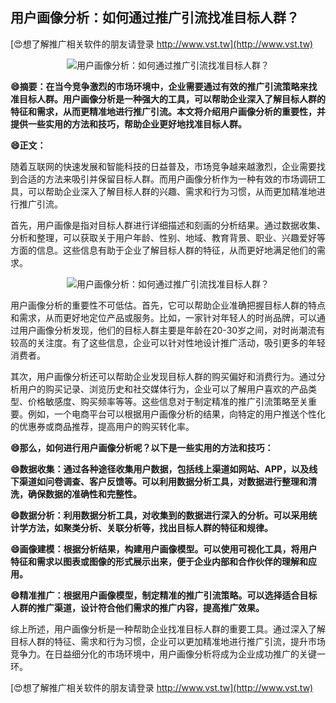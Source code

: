 ## **用户画像分析：如何通过推广引流找准目标人群？**

[😍想了解推广相关软件的朋友请登录 http://www.vst.tw](http://www.vst.tw)

 <center><img src="https://vst.tw/MP4/tuiguang/png/2.png" alt="用户画像分析：如何通过推广引流找准目标人群？"></center>

**😄摘要：在当今竞争激烈的市场环境中，企业需要通过有效的推广引流策略来找准目标人群。用户画像分析是一种强大的工具，可以帮助企业深入了解目标人群的特征和需求，从而更精准地进行推广引流。本文将介绍用户画像分析的重要性，并提供一些实用的方法和技巧，帮助企业更好地找准目标人群。**

**😄正文：**

随着互联网的快速发展和智能科技的日益普及，市场竞争越来越激烈，企业需要找到合适的方法来吸引并保留目标人群。而用户画像分析作为一种有效的市场调研工具，可以帮助企业深入了解目标人群的兴趣、需求和行为习惯，从而更加精准地进行推广引流。

首先，用户画像是指对目标人群进行详细描述和刻画的分析结果。通过数据收集、分析和整理，可以获取关于用户年龄、性别、地域、教育背景、职业、兴趣爱好等方面的信息。这些信息有助于企业了解目标人群的特征，从而更好地满足他们的需求。

 <center><img src="https://vst.tw/MP4/tuiguang/png/0.png" alt="用户画像分析：如何通过推广引流找准目标人群？"></center>

用户画像分析的重要性不可低估。首先，它可以帮助企业准确把握目标人群的特点和需求，从而更好地定位产品或服务。比如，一家针对年轻人的时尚品牌，可以通过用户画像分析发现，他们的目标人群主要是年龄在20-30岁之间，对时尚潮流有较高的关注度。有了这些信息，企业可以针对性地设计推广活动，吸引更多的年轻消费者。

其次，用户画像分析还可以帮助企业发现目标人群的购买偏好和消费行为。通过分析用户的购买记录、浏览历史和社交媒体行为，企业可以了解用户喜欢的产品类型、价格敏感度、购买频率等等。这些信息对于制定精准的推广引流策略至关重要。例如，一个电商平台可以根据用户画像分析的结果，向特定的用户推送个性化的优惠券或商品推荐，提高用户的购买转化率。

**😄那么，如何进行用户画像分析呢？以下是一些实用的方法和技巧：**

**😄数据收集：通过各种途径收集用户数据，包括线上渠道如网站、APP，以及线下渠道如问卷调查、客户反馈等。可以利用数据分析工具，对数据进行整理和清洗，确保数据的准确性和完整性。**

**😄数据分析：利用数据分析工具，对收集到的数据进行深入的分析。可以采用统计学方法，如聚类分析、关联分析等，找出目标人群的特征和规律。**

**😄画像建模：根据分析结果，构建用户画像模型。可以使用可视化工具，将用户特征和需求以图表或图像的形式展示出来，便于企业内部和合作伙伴的理解和应用。**

**😄精准推广：根据用户画像模型，制定精准的推广引流策略。可以选择适合目标人群的推广渠道，设计符合他们需求的推广内容，提高推广效果。**

综上所述，用户画像分析是一种帮助企业找准目标人群的重要工具。通过深入了解目标人群的特征、需求和行为习惯，企业可以更加精准地进行推广引流，提升市场竞争力。在日益细分化的市场环境中，用户画像分析将成为企业成功推广的关键一环。

[😍想了解推广相关软件的朋友请登录 http://www.vst.tw](http://www.vst.tw)




